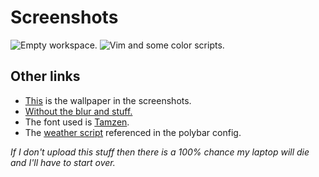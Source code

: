 # Screenshots
![Empty workspace.](http://imgur.com/T90m5XW.png)
![Vim and some color scripts.](http://i.imgur.com/c95vIJj.png)

## Other links
* [This](https://dl.dropboxusercontent.com/s/saodf0b7h8yrr36/58433143_p0_01.png) is the wallpaper in the screenshots.
* [Without the blur and stuff.](https://www.pixiv.net/member_illust.php?mode=medium&illust_id=58433143)
* The font used is [Tamzen](https://github.com/sunaku/tamzen-font).
* The [weather script](https://www.reddit.com/r/bash/comments/3u9amh/is_there_a_bash_script_that_prints_the_current/cxczwh0/) referenced in the polybar config.

*If I don't upload this stuff then there is a 100% chance my laptop will die and I'll have to start over.*

